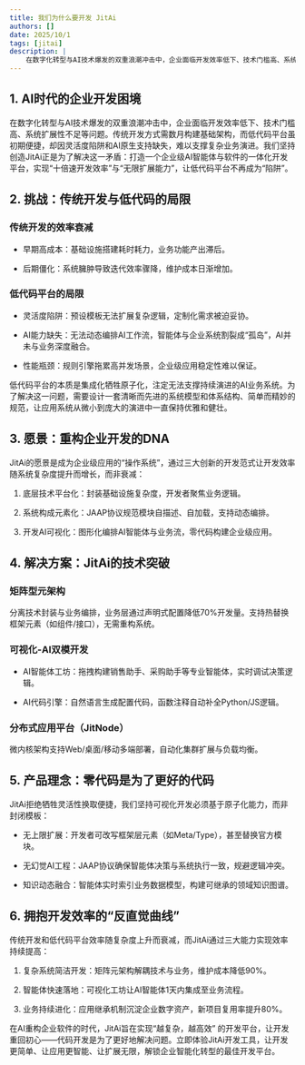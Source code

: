```yaml
---
title: 我们为什么要开发 JitAi
authors: []
date: 2025/10/1
tags: [jitai]
description: |
    在数字化转型与AI技术爆发的双重浪潮冲击中，企业面临开发效率低下、技术门槛高、系统扩展性不足等问题。传统开发方式需数月构建基础架构，而低代码平台虽初期便捷，却因灵活度陷阱和AI原生支持缺失，难以支撑复杂业务演进。我们坚持创造JitAi正是为了解决这一矛盾：打造一个企业级AI智能体与软件的一体化开发平台，实现“十倍速开发效率”与“无限扩展能力”，让低代码平台不再成为“陷阱”。
---
```


## 1. AI时代的企业开发困境​

在数字化转型与AI技术爆发的双重浪潮冲击中，企业面临开发效率低下、技术门槛高、系统扩展性不足等问题。传统开发方式需数月构建基础架构，而低代码平台虽初期便捷，却因灵活度陷阱和AI原生支持缺失，难以支撑复杂业务演进。我们坚持创造JitAi正是为了解决这一矛盾：打造一个企业级AI智能体与软件的一体化开发平台，实现“十倍速开发效率”与“无限扩展能力”，让低代码平台不再成为“陷阱”。

## 2. 挑战：传统开发与低代码的局限​

### 传统开发的效率衰减​

*   早期高成本​：基础设施搭建耗时耗力，业务功能产出滞后。
    
*   后期僵化​：系统臃肿导致迭代效率骤降，维护成本日渐增加。
    

### 低代码平台的局限

*   灵活度陷阱​：预设模板无法扩展复杂逻辑，定制化需求被迫妥协。
    
*   AI能力缺失​：无法动态编排AI工作流，智能体与企业系统割裂成“孤岛”，AI并未与业务深度融合。
    
*   性能瓶颈​：规则引擎拖累高并发场景，企业级应用稳定性难以保证。
    

低代码平台的本质是集成化牺牲原子化，注定无法支撑持续演进的AI业务系统。为了解决这一问题，需要设计一套清晰而先进的系统模型和体系结构、简单而精妙的规范，让应用系统从微小到庞大的演进中一直保持优雅和健壮。

## 3. 愿景：重构企业开发的DNA​

JitAi的愿景是成为企业级应用的“操作系统”​，通过三大创新的开发范式让开发效率随系统复杂度提升而增长，而非衰减：

1.  底层技术平台化​：封装基础设施复杂度，开发者聚焦业务逻辑。
    
2.  系统构成元素化​：JAAP协议规范模块自描述、自加载，支持动态编排。
    
3.  开发AI可视化​：图形化编排AI智能体与业务流，零代码构建企业级应用。
    

## 4. 解决方案：JitAi的技术突破​

### 矩阵型元架构​

分离技术封装与业务编排，业务层通过声明式配置降低70%开发量。支持热替换框架元素（如组件/接口），无需重构系统。

### 可视化-AI双模开发​

*   AI智能体工坊​：拖拽构建销售助手、采购助手等专业智能体，实时调试决策逻辑。
    
*   AI代码引擎​：自然语言生成配置代码，函数注释自动补全Python/JS逻辑。
    

### 分布式应用平台（JitNode）​​

微内核架构支持Web/桌面/移动多端部署，自动化集群扩展与负载均衡。

## 5. 产品理念：零代码是为了更好的代码​

JitAi拒绝牺牲灵活性换取便捷，我们坚持可视化开发必须基于原子化能力，而非封闭模板：

*   无上限扩展​：开发者可改写框架层元素（如Meta/Type），甚至替换官方模块。
    
*   无幻觉AI工程​：JAAP协议确保智能体决策与系统执行一致，规避逻辑冲突。
    
*   知识动态融合​：智能体实时索引业务数据模型，构建可继承的领域知识图谱。
    

## 6. 拥抱开发效率的“反直觉曲线”​​

传统开发和低代码平台效率随复杂度上升而衰减，而JitAi通过三大能力实现效率持续提高：

1.  复杂系统简洁开发​：矩阵元架构解耦技术与业务，维护成本降低90%。
    
2.  智能体快速落地​：可视化工坊让AI智能体1天内集成至业务流程。
    
3.  业务持续进化​：应用继承机制沉淀企业数字资产，新项目复用率提升80%。
    

在AI重构企业软件的时代，JitAi旨在实现​“越复杂，越高效”​​ 的开发平台，让开发重回初心——代码开发是为了更好地解决问题。立即体验JitAi开发工具，让开发更简单、让应用更智能、让扩展无限，解锁企业智能化转型的最佳开发平台。